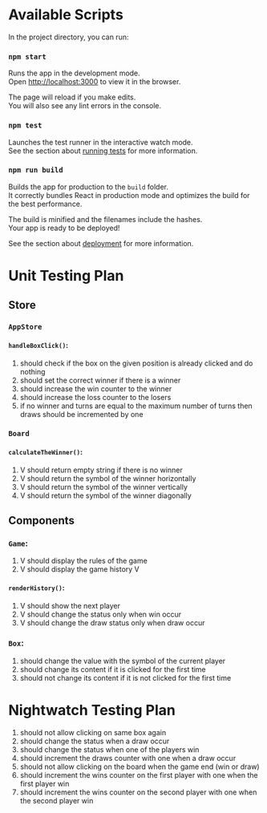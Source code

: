 # Available Scripts

In the project directory, you can run:

### `npm start`

Runs the app in the development mode.\
Open [http://localhost:3000](http://localhost:3000) to view it in the browser.

The page will reload if you make edits.\
You will also see any lint errors in the console.

### `npm test`

Launches the test runner in the interactive watch mode.\
See the section about [running tests](https://facebook.github.io/create-react-app/docs/running-tests) for more information.

### `npm run build`

Builds the app for production to the `build` folder.\
It correctly bundles React in production mode and optimizes the build for the best performance.

The build is minified and the filenames include the hashes.\
Your app is ready to be deployed!

See the section about [deployment](https://facebook.github.io/create-react-app/docs/deployment) for more information.


# Unit Testing Plan
## Store
### `AppStore`
#### `handleBoxClick()`:
1. should check if the box on the given position is already clicked and do nothing
1. should set the correct winner if there is a winner
1. should increase the win counter to the winner
1. should increase the loss counter to the losers
1. if no winner and turns are equal to the maximum number of turns then draws should be incremented by one

### `Board`
#### `calculateTheWinner()`:
1. V should return empty string if there is no winner
1. V should return the symbol of the winner horizontally
1. V should return the symbol of the winner vertically
1. V should return the symbol of the winner diagonally

## Components
### `Game`:

1. V should display the rules of the game
1. V should display the game history V
#### `renderHistory()`:
1. V should show the next player
1. V should change the status only when win occur
1. V should change the draw status only when draw occur

### `Box`:
1. should change the value with the symbol of the current player
1. should change its content if it is clicked for the first time
1. should not change its content if it is not clicked for the first time

# Nightwatch Testing Plan
1. should not allow clicking on same box again
1. should change the status when a draw occur
1. should change the status when one of the players win
1. should increment the draws counter with one when a draw occur
1. should not allow clicking on the board when the game end (win or draw)
1. should increment the wins counter on the first player with one when the first player win
1. should increment the wins counter on the second player with one when the second player win